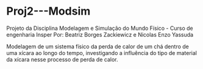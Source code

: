 # Proj2---Modsim
Projeto da Disciplina Modelagem e Simulação do Mundo Físico - Curso de engenharia Insper
Por: Beatriz Borges Zackiewicz e Nicolas Enzo Yassuda

Modelagem de um sistema físico da perda de calor de um chá dentro de uma xícara ao longo do tempo, investigando a influência do tipo de material da xícara nesse processo de perda de calor.
